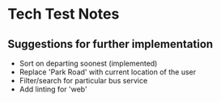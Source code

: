 # Tech Test Notes

## Suggestions for further implementation

- Sort on departing soonest (implemented)
- Replace 'Park Road' with current location of the user
- Filter/search for particular bus service
- Add linting for 'web'
